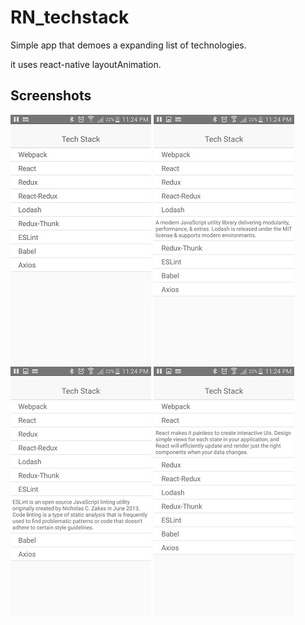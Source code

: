 # RN_techstack

Simple app that demoes a expanding list of technologies.

it uses react-native layoutAnimation. 
## Screenshots

![screenshot 1](./screenshots/11.jpeg?raw=true)
![screenshot 2](./screenshots/22.jpeg?raw=true)
<br />
![screenshot 3](./screenshots/33.jpeg?raw=true)
![screenshot 4](./screenshots/44.jpeg?raw=true)
